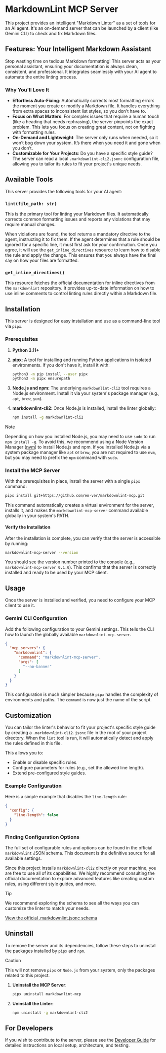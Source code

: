 # MarkdownLint MCP Server

This project provides an intelligent "Markdown Linter" as a set of tools for an
AI agent. It's an on-demand server that can be launched by a client (like
Gemini CLI) to check and fix Markdown files.

## Features: Your Intelligent Markdown Assistant

Stop wasting time on tedious Markdown formatting! This server acts as your
personal assistant, ensuring your documentation is always clean, consistent, and
professional. It integrates seamlessly with your AI agent to automate the
entire linting process.

### Why You'll Love It

* **Effortless Auto-Fixing**: Automatically corrects most formatting errors
    the moment you create or modify a Markdown file. It handles everything from
    extra spaces to inconsistent list styles, so you don't have to.
* **Focus on What Matters**: For complex issues that require a human touch
    (like a heading that needs rephrasing), the server pinpoints the exact
    problem. This lets you focus on creating great content, not on fighting
    with formatting rules.
* **On-Demand and Lightweight**: The server only runs when needed, so it won’t
    bog down your system. It’s there when you need it and gone when you don’t.
* **Customizable for Your Projects**: Do you have a specific style guide? The
    server can read a local `.markdownlint-cli2.jsonc` configuration file,
    allowing you to tailor its rules to fit your project's unique needs.

## Available Tools

This server provides the following tools for your AI agent:

### `lint(file_path: str)`

This is the primary tool for linting your Markdown files. It automatically
corrects common formatting issues and reports any violations that may require
manual changes.

When violations are found, the tool returns a mandatory directive to the agent,
instructing it to fix them. If the agent determines that a rule should be
ignored for a specific line, it must first ask for your confirmation. Once you
agree, it will use the `get_inline_directives` resource to learn how to disable
the rule and apply the change. This ensures that you always have the final say
on how your files are formatted.

### `get_inline_directives()`

This resource fetches the official documentation for inline directives from
the `markdownlint` repository. It provides up-to-date information on how to
use inline comments to control linting rules directly within a Markdown
file.

## Installation

This server is designed for easy installation and use as a command-line tool
via `pipx`.

### Prerequisites

1. **Python 3.11+**
2. **pipx**: A tool for installing and running Python applications in isolated
    environments. If you don't have it, install it with:

    ```bash
    python3 -m pip install --user pipx
    python3 -m pipx ensurepath
    ```

3. **Node.js and npm**: The underlying `markdownlint-cli2` tool requires a
    Node.js environment. Install it via your system's package manager (e.g.,
    `apt`, `brew`, `yum`).
4. **markdownlint-cli2**: Once Node.js is installed, install the linter
    globally:

    ```bash
    npm install -g markdownlint-cli2
    ```

> [!NOTE]
> Depending on how you installed Node.js, you may need to use `sudo` to run
> `npm install -g`. To avoid this, we recommend using a Node Version
> Manager ([nvm](https://github.com/nvm-sh/nvm)) to install Node.js and
> npm. If you installed Node.js via a system package manager like `apt` or
> `brew`, you are not required to use `nvm`, but you may need to prefix the
> `npm` command with `sudo`.

### Install the MCP Server

With the prerequisites in place, install the server with a single `pipx`
command:

```bash
pipx install git+https://github.com/en-ver/markdownlint-mcp.git
```

This command automatically creates a virtual environment for the server,
installs it, and makes the `markdownlint-mcp-server` command available
globally in your system's PATH.

#### Verify the Installation

After the installation is complete, you can verify that the server is
accessible by running:

```bash
markdownlint-mcp-server --version
```

You should see the version number printed to the console (e.g.,
`markdownlint-mcp-server 0.1.0`). This confirms that the server is correctly
installed and ready to be used by your MCP client.

## Usage

Once the server is installed and verified, you need to configure your MCP
client to use it.

### Gemini CLI Configuration

Add the following configuration to your Gemini settings. This tells the CLI how
to launch the globally available `markdownlint-mcp-server`.

```json
{
  "mcp_servers": {
    "markdownlint": {
      "command": "markdownlint-mcp-server",
      "args": [
        "--no-banner"
      ]
    }
  }
}
```

This configuration is much simpler because `pipx` handles the complexity of
environments and paths. The `command` is now just the name of the script.

## Customization

You can tailor the linter's behavior to fit your project's specific style guide
by creating a `.markdownlint-cli2.jsonc` file in the root of your project
directory. When the `lint` tool is run, it will automatically detect and apply
the rules defined in this file.

This allows you to:

* Enable or disable specific rules.
* Configure parameters for rules (e.g., set the allowed line length).
* Extend pre-configured style guides.

### Example Configuration

Here is a simple example that disables the `line-length` rule:

```json
{
  "config": {
    "line-length": false
  }
}
```

### Finding Configuration Options

The full set of configurable rules and options can be found in the official
`markdownlint` JSON schema. This document is the definitive source for all
available settings.

Since this project installs `markdownlint-cli2` directly on your machine, you
are free to use all of its capabilities. We highly recommend consulting the
official documentation to explore advanced features like creating custom rules,
using different style guides, and more.

> [!TIP]
> We recommend exploring the schema to see all the ways you can customize the
> linter to match your needs.
>
> [View the official .markdownlint.jsonc schema](https://github.com/DavidAnson/markdownlint/blob/main/schema/.markdownlint.jsonc)

## Uninstall

To remove the server and its dependencies, follow these steps to uninstall the
packages installed by `pipx` and `npm`.

> [!CAUTION]
> This will not remove `pipx` or `Node.js` from your system, only the
> packages related to this project.

1. **Uninstall the MCP Server**:

    ```bash
    pipx uninstall markdownlint-mcp
    ```

2. **Uninstall the Linter**:

    ```bash
    npm uninstall -g markdownlint-cli2
    ```

## For Developers

If you wish to contribute to the server, please see the
[Developer Guide](README-dev.md) for detailed instructions on local setup,
architecture, and testing.

